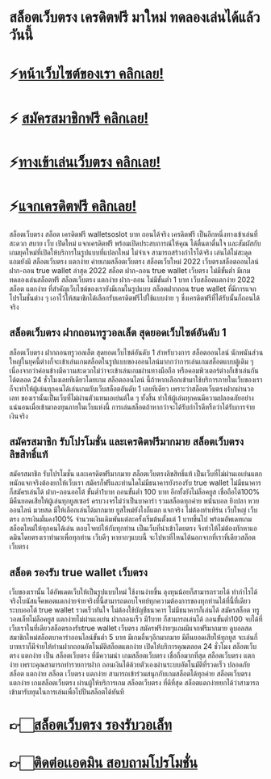 # สล็อตเว็บตรง เครดิตฟรี มาใหม่ ทดลองเล่นได้แล้ว วันนี้

# ⚡[หน้าเว็บไซต์ของเรา คลิกเลย!](https://pgslotmachine.com/)
# ⚡ [สมัครสมาชิกฟรี คลิกเลย!](https://pgslotmachine.jwallet.link/register)
# ⚡[ทางเข้าเล่นเว็บตรง คลิกเลย!](https://pgslotmachine.jwallet.link/login)
# ⚡[แจกเครดิตฟรี คลิกเลย!](https://pgslotmachine.jwallet.link/contact)

สล็อตเว็บตรง สล็อต เครดิตฟรี walletsoslot บาท ถอนได้จริง เครดิตฟรี เป็นอีกหนึ่งทางเข้าเล่นที่สะดวก สบาย เว็บ เปิดใหม่ แจกเครดิตฟรี พร้อมเปิดประสบการณ์ให้คุณ ได้ตื่นตาตื่นใจ และสัมผัสกับเกมยุคใหม่ที่เปิดให้บริการในรูปแบบที่แปลกใหม่ ไม่จำเจ สามารถสร้างกำไรได้จริง เล่นได้ไม่สะดุด แถมยังมี สล็อตเว็บตรง แตกง่าย ค่ายเกมสล็อตเว็บตรง สล็อตเว็บใหม่ 2022 เว็บตรงสล็อตออนไลน์ ฝาก-ถอน true wallet ล่าสุด 2022 สล็อต ฝาก-ถอน true wallet เว็บตรง ไม่มีขั้นต่ำ มีเกมทดลองเล่นสล็อตฟรี สล็อตเว็บตรง แตกง่าย ฝาก-ถอน ไม่มีขั้นต่ำ 1 บาท เว็บสล็อตแตกง่าย 2022  สล็อต แตกง่าย ที่สำคัญเว็บไซต์ของเรายังมีเกมในรูปแบบ สล็อตฝากถอน true wallet ที่มีการแจกโปรโมชั่นต่าง ๆ เอาไว้ให้สมาชิกได้เลือกรับเครดิตฟรีไปใช้แบบง่าย ๆ ซึ่งเครดิตฟรีที่ได้รับนั้นก็ถอนได้จริง

## สล็อตเว็บตรง ฝากถอนทรูวอลเล็ต สุดยอดเว็บไซต์อันดับ 1
สล็อตเว็บตรง ฝากถอนทรูวอลเล็ต สุดยอดเว็บไซต์อันดับ 1 สำหรับวงการ สล็อตออนไลน์ นักพนันส่วนใหญ่ในยุคนี้ต่างก็จะเข้าเล่นเกมสล็อตในรูปแบบของออนไลน์มากกว่าการเล่นเกมสล็อตแบบตู้เดิม ๆ เนื่องจากว่าค่อนข้างมีความสะดวกไม่ว่าจะเข้าเล่นเกมผ่านทางมือถือ หรือคอมพิวเตอร์ต่างก็เข้าเล่นกันได้ตลอด 24 ชั่วโมงเลยทีเดียวโดยเกม สล็อตออนไลน์ นี้ถ้าหากเลือกเข้ามาใช้บริการภายในเว็บของเรา ก็จะทำให้ผู้เล่นทุกคนได้เล่นเกมกับเว็บสล็อตอันดับ 1 เลยทีเดียว เพราะว่าสล็อตเว็บตรงฝากผ่านวอเลท ของเรานั้นเป็นเว็บที่ไม่ผ่านตัวแทนเอเย่นต์ใด ๆ ทั้งสิ้น ทำให้ผู้เล่นทุกคนมีความปลอดภัยอย่างแน่นอนเมื่อเข้ามาลงทุนภายในเว็บแห่งนี้ การเล่นสล็อตถ้าหากว่าจะได้รับกำไรดีหรือว่าได้รับการจ่ายเงินจริง

##  สมัครสมาชิก รับโปรโมชั่น และเครดิตฟรีมากมาย สล็อตเว็บตรงลิขสิทธิ์แท้
 สมัครสมาชิก รับโปรโมชั่น และเครดิตฟรีมากมาย สล็อตเว็บตรงลิขสิทธิ์แท้ เป็นเว็บที่ไม่ผ่านเอเย่นแตกหนักแจกจริงต้องยกให้เว็บเรา สมัครก็ฟรีและท่านใดไม่มีธนาคารยังรองรับ true wallet ไม่มีธนาคารก็สมัครเล่นได้ ฝาก-ถอนออโต้ ขั้นต่ำ1บาท ถอนขั้นต่ำ 100 บาท อีกทั้งยังไม่ล็อคยูส เชื่อถือได้100% มีคืนยอดเสียให้ผู้เล่นทุกยูสเซอร์ ครบวงจรไม่ว่าเป็นบาคาร่า รวมสล็อตทุกค่าย พนันบอล ยิงปลา หวยออนไลน์ มวยสด มีให้เลือกเล่นได้มากมาย ยูสใหม่ยังไงก็แตก แจกจริง ไม่ต้องทำเทิร์น เว็บใหญ่ เว็บตรง การเงินมั่นคง100% จำนวนเงินเดิมพันแต่ละครั้งเริ่มต้นตั้งแต่ 1 บาทขึ้นไป พร้อมอัพเดทเกมสล็อตใหม่ให้ทุกคนได้เล่น ตอบโจทย์ให้กับทุกท่าน เป็นเว็บที่นำเข้าโดยตรง จึงทำให้ไม่ต้องทักหาแอดมินโดยตรงเราทำมาเพื่อทุกท่าน เว็บดีๆ หายากๆแบบนี้ จะไปหาที่ไหนได้นอกจากที่เราที่เดียวสล็อตเว็บตรง

## สล็อต รองรับ true wallet เว็บตรง
เว็บของเรานั้น ได้อัพเดตเว็บให้เป็นรูปแบบใหม่ ใช้งานง่ายขึ้น ลุงทุนน้อยก็สามารถรวยได้ ทำกำไรได้จริงโบนัสแจ็คพอตแตกง่ายจ่ายจริงที่นี้สามารถตอบโจทย์ทุกความต้องการของทุกท่านได้ที่นี้ที่เดียว ระบบออโต้  true wallet รวดเร็วทันใจ ไม่ต้องใช้บัญชีธนาคาร ไม่มีธนาคารก็เล่นได้ สมัครสล็อต ทรูวอลเล็ทไม่ล็อคยูส แตกง่ายไม่ผ่านเอเย่น ฝากถอนเร็ว มี1บาท ก็สามารถเล่นได้ ถอนขั้นต่ำ100 จบได้ที่เว็บเราในที่เดียวสล็อตรองรับtrue wallet เว็บตรง สมัครฟรีง่ายๆแถมมีแจกฟรีมากมาย ดูบอลสดสมาชิกใหม่สล็อตบาคาร่าออนไลน์ขั้นต่ำ 5 บาท มีเกมอื่นๆอีกมากมาย มีคืนยอดเสียให้ทุกยูส จะเล่นกี่บาทเราก็มีจ่ายให้ท่านฝากถอนอัตโนมัติสล็อตแตกง่าย  เปิดให้บริการคุณตลอด 24 ชั่วโมง สล็อตเว็บตรง แตกง่าย เป็น สล็อตเว็บตรง ที่มีความน่า เกมสล็อตเว็บตรง เชื่อถือมากที่สุด สล็อตเว็บตรง แตกง่าย เพราะคุณสามารถทำรายการฝาก ถอนเงินได้ด้วยตัวเองผ่านระบบอัตโนมัติที่รวดเร็ว ปลอดภัย สล็อต แตกง่าย สล็อต เว็บตรง แตกง่าย  สามารถเข้าร่วมสนุกกับเกมสล็อตได้ทุกค่าย สล็อตเว็บตรง แตกง่าย  เกมสล็อตเว็บตรง  ผ่านผู้ให้บริการเกม สล็อตเว็บตรง ที่ดีที่สุด สล็อตแตกง่ายยกได้ว่าสามารถเข้ามารับทุนในการเล่นเพื่อไปปั่นสล็อตได้ทันที

# 👉🏻[สล็อตเว็บตรง รองรับวอเล็ท](https://pgslotmachine.com/)
# 👉🏻[ติดต่อเเอดมิน สอบถามโปรโมชั่น](https://pgslotmachine.jwallet.link/contact)
